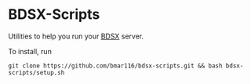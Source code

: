 
# BDSX-Scripts

Utilities to help you run your [BDSX](https://github.com/bdsx/bdsx) server.

To install, run

```
git clone https://github.com/bmar116/bdsx-scripts.git && bash bdsx-scripts/setup.sh
```